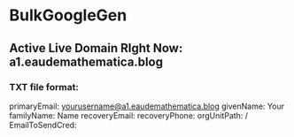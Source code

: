 # BulkGoogleGen
## Active Live Domain RIght Now: a1.eaudemathematica.blog
### TXT file format:
primaryEmail: yourusername@a1.eaudemathematica.blog
givenName: Your
familyName: Name
recoveryEmail: 
recoveryPhone: 
orgUnitPath: /
EmailToSendCred: 
